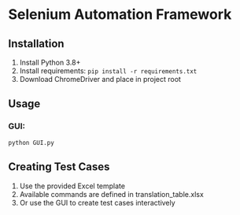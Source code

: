 # Selenium Automation Framework

## Installation
1. Install Python 3.8+
2. Install requirements: `pip install -r requirements.txt`
3. Download ChromeDriver and place in project root

## Usage

### GUI:
`python GUI.py`

## Creating Test Cases
1. Use the provided Excel template
2. Available commands are defined in translation_table.xlsx
3. Or use the GUI to create test cases interactively
